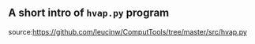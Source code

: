 ## A short intro of `hvap.py` program
source:https://github.com/leucinw/ComputTools/tree/master/src/hvap.py
